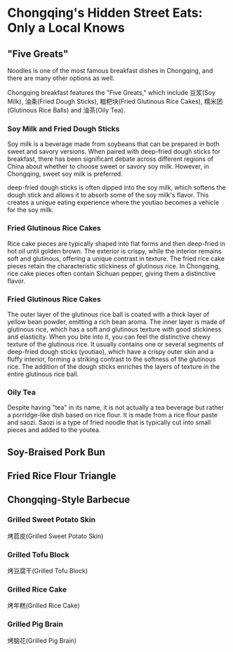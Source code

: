 # Chongqing's Hidden Street Eats: Only a Local Knows

## "Five Greats"

Noodles is one of the most famous breakfast dishes in Chongqing, and there are many other options as well.

Chongqing breakfast features the "Five Greats," which include <Speech>豆浆</Speech>(Soy Milk), <Speech>油条</Speech>(Fried Dough Sticks), <Speech>糍粑块</Speech>(Fried Glutinous Rice Cakes), <Speech>糯米团</Speech>(Glutinous Rice Balls) and <Speech>油茶</Speech>(Oily Tea).

### Soy Milk and Fried Dough Sticks

Soy milk is a beverage made from soybeans that can be prepared in both sweet and savory versions. When paired with deep-fried dough sticks for breakfast, there has been significant debate across different regions of China about whether to choose sweet or savory soy milk. However, in Chongqing, sweet soy milk is preferred. 

deep-fried dough sticks is often dipped into the soy milk, which softens the dough stick and allows it to absorb some of the soy milk's flavor. This creates a unique eating experience where the youtiao becomes a vehicle for the soy milk.

### Fried Glutinous Rice Cakes

Rice cake pieces are typically shaped into flat forms and then deep-fried in hot oil until golden brown. The exterior is crispy, while the interior remains soft and glutinous, offering a unique contrast in texture. The fried rice cake pieces retain the characteristic stickiness of glutinous rice. In Chongqing, rice cake pieces often contain Sichuan pepper, giving them a distinctive flavor.

### Fried Glutinous Rice Cakes

The outer layer of the glutinous rice ball is coated with a thick layer of yellow bean powder, emitting a rich bean aroma. The inner layer is made of glutinous rice, which has a soft and glutinous texture with good stickiness and elasticity. When you bite into it, you can feel the distinctive chewy texture of the glutinous rice. It usually contains one or several segments of deep-fried dough sticks (youtiao), which have a crispy outer skin and a fluffy interior, forming a striking contrast to the softness of the glutinous rice. The addition of the dough sticks enriches the layers of texture in the entire glutinous rice ball.

### Oily Tea

Despite having "tea" in its name, it is not actually a tea beverage but rather a porridge-like dish based on rice flour. It is made from a rice flour paste and saozi. Saozi is a type of fried noodle that is typically cut into small pieces and added to the youtea.

## Soy-Braised Pork Bun

## Fried Rice Flour Triangle

## Chongqing-Style Barbecue

### Grilled Sweet Potato Skin

<Speech as="烤芍皮">烤苕皮</Speech>(Grilled Sweet Potato Skin)

<YouTube link="https://youtu.be/j22aObnfhG4?si=xO7KrOkcmKT3NJp2&t=860">
<template #cover><img src="../../assets/youtube/everything-i-ate-in-chongqing.jpg" /></template>
<template #title>Everything I ate in Chongqing, China (ULTIMATE STREET FOOD TOUR)</template>
<template #author>JetLag Warriors</template>
<template #description>Chongqing street food has completely captivated me. Once you get used to the spiciness, it becomes incredibly tasty; but at first, it can be quite a tingling surprise. I would give it a five-star rating.</template>
</YouTube>

### Grilled Tofu Block

<Speech>烤豆腐干</Speech>(Grilled Tofu Block)

### Grilled Rice Cake

<Speech>烤年糕</Speech>(Grilled Rice Cake)

### Grilled Pig Brain

<Speech>烤脑花</Speech>(Grilled Pig Brain)
